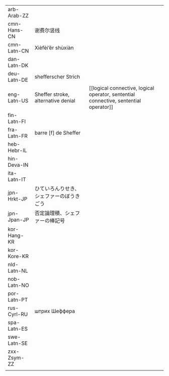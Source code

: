 | | | |
|-|-|-|
| arb-Arab-ZZ |  |  |
| cmn-Hans-CN | 谢费尔竖线 |  |
| cmn-Latn-CN | Xièfèi’ěr shùxiàn |  |
| dan-Latn-DK |  |  |
| deu-Latn-DE | shefferscher Strich |  |
| eng-Latn-US | Sheffer stroke, alternative denial | [[logical connective, logical operator, sentential connective, sentential operator]] |
| fin-Latn-FI |  |  |
| fra-Latn-FR | barre [f] de Sheffer |  |
| heb-Hebr-IL |  |  |
| hin-Deva-IN |  |  |
| ita-Latn-IT |  |  |
| jpn-Hrkt-JP | ひていろんりせき、シェファーのぼうきごう |  |
| jpn-Jpan-JP | 否定論理積、シェファーの棒記号 |  |
| kor-Hang-KR |  |  |
| kor-Kore-KR |  |  |
| nld-Latn-NL |  |  |
| nob-Latn-NO |  |  |
| por-Latn-PT |  |  |
| rus-Cyrl-RU | штрих Ше́ффера |  |
| spa-Latn-ES |  |  |
| swe-Latn-SE |  |  |
| zxx-Zsym-ZZ |  |  |
|  |  |  |